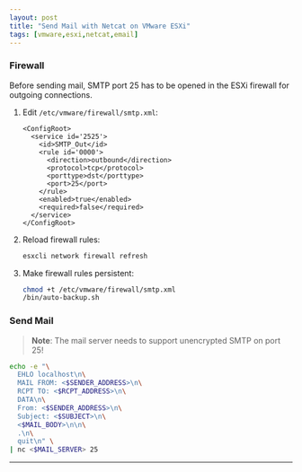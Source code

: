 ```yaml
---
layout: post
title: "Send Mail with Netcat on VMware ESXi"
tags: [vmware,esxi,netcat,email]
---
```


### Firewall
Before sending mail, SMTP port 25 has to be opened in the ESXi firewall for outgoing connections.

1. Edit `/etc/vmware/firewall/smtp.xml`:
   ```
   <ConfigRoot>
     <service id='2525'>
       <id>SMTP_Out</id>
       <rule id='0000'>
         <direction>outbound</direction>
         <protocol>tcp</protocol>
         <porttype>dst</porttype>
         <port>25</port>
       </rule>
       <enabled>true</enabled>
       <required>false</required>
     </service>
   </ConfigRoot>
   ```
2. Reload firewall rules:
   ```bash
   esxcli network firewall refresh
   ```
3. Make firewall rules persistent:
   ```bash
   chmod +t /etc/vmware/firewall/smtp.xml
   /bin/auto-backup.sh
   ```

### Send Mail
> **Note**: The mail server needs to support unencrypted SMTP on port 25!

```bash
echo -e "\
  EHLO localhost\n\
  MAIL FROM: <$SENDER_ADDRESS>\n\
  RCPT TO: <$RCPT_ADDRESS>\n\
  DATA\n\
  From: <$SENDER_ADDRESS>\n\
  Subject: <$SUBJECT>\n\
  <$MAIL_BODY>\n\n\
  .\n\
  quit\n" \
| nc <$MAIL_SERVER> 25
```

---
